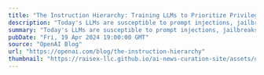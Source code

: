 ```yaml
---
title: "The Instruction Hierarchy: Training LLMs to Prioritize Privileged Instructions"
description: "Today's LLMs are susceptible to prompt injections, jailbreaks, and other attacks that allow adversaries to overwrite a model's original instructions with their own malicious prompts."
summary: "Today's LLMs are susceptible to prompt injections, jailbreaks, and other attacks that allow adversaries to overwrite a model's original instructions with their own malicious prompts."
pubDate: "Fri, 19 Apr 2024 19:00:00 GMT"
source: "OpenAI Blog"
url: "https://openai.com/blog/the-instruction-hierarchy"
thumbnail: "https://raisex-llc.github.io/ai-news-curation-site/assets/openai_logo.png"
---
```


